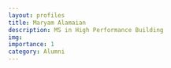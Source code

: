 ```yaml
---
layout: profiles
title: Maryam Alamaian
description: MS in High Performance Building 
img: 
importance: 1
category: Alumni
---
```


